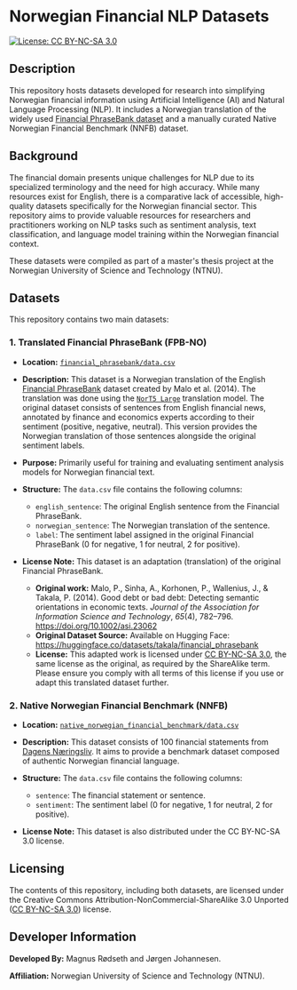 # Norwegian Financial NLP Datasets

[![License: CC BY-NC-SA 3.0](https://img.shields.io/badge/License-CC_BY--NC--SA_3.0-lightgrey.svg)](https://creativecommons.org/licenses/by-nc-sa/3.0/)

## Description

This repository hosts datasets developed for research into simplifying Norwegian financial information using Artificial Intelligence (AI) and Natural Language Processing (NLP). It includes a Norwegian translation of the widely used [Financial PhraseBank dataset](https://huggingface.co/datasets/takala/financial_phrasebank) and a manually curated Native Norwegian Financial Benchmark (NNFB) dataset.

## Background

The financial domain presents unique challenges for NLP due to its specialized terminology and the need for high accuracy. While many resources exist for English, there is a comparative lack of accessible, high-quality datasets specifically for the Norwegian financial sector. This repository aims to provide valuable resources for researchers and practitioners working on NLP tasks such as sentiment analysis, text classification, and language model training within the Norwegian financial context.

These datasets were compiled as part of a master's thesis project at the Norwegian University of Science and Technology (NTNU).

## Datasets

This repository contains two main datasets:

### 1. Translated Financial PhraseBank (FPB-NO)

- **Location:** [`financial_phrasebank/data.csv`](/financial_phrasebank/data.csv)

- **Description:** This dataset is a Norwegian translation of the English [Financial PhraseBank](https://huggingface.co/datasets/takala/financial_phrasebank) dataset created by Malo et al. (2014). The translation was done using the [`NorT5 Large`](https://huggingface.co/ltg/nort5-large-en-no-translation) translation model. The original dataset consists of sentences from English financial news, annotated by finance and economics experts according to their sentiment (positive, negative, neutral). This version provides the Norwegian translation of those sentences alongside the original sentiment labels.

- **Purpose:** Primarily useful for training and evaluating sentiment analysis models for Norwegian financial text.

- **Structure:** The `data.csv` file contains the following columns:

  - `english_sentence`: The original English sentence from the Financial PhraseBank.
  - `norwegian_sentence`: The Norwegian translation of the sentence.
  - `label`: The sentiment label assigned in the original Financial PhraseBank (0 for negative, 1 for neutral, 2 for positive).

- **License Note:** This dataset is an adaptation (translation) of the original Financial PhraseBank.

  - **Original work:** Malo, P., Sinha, A., Korhonen, P., Wallenius, J., & Takala, P. (2014). Good debt or bad debt: Detecting semantic orientations in economic texts. _Journal of the Association for Information Science and Technology_, _65_(4), 782–796. <https://doi.org/10.1002/asi.23062>
  - **Original Dataset Source:** Available on Hugging Face: <https://huggingface.co/datasets/takala/financial_phrasebank>
  - **License:** This adapted work is licensed under [CC BY-NC-SA 3.0](https://creativecommons.org/licenses/by-nc-sa/3.0/), the same license as the original, as required by the ShareAlike term. Please ensure you comply with all terms of this license if you use or adapt this translated dataset further.

### 2. Native Norwegian Financial Benchmark (NNFB)

- **Location:** [`native_norwegian_financial_benchmark/data.csv`](/native_norwegian_financial_benchmark/data.csv)

- **Description:** This dataset consists of 100 financial statements from [Dagens Næringsliv](https://www.dn.no/). It aims to provide a benchmark dataset composed of authentic Norwegian financial language.

- **Structure:** The `data.csv` file contains the following columns:

  - `sentence`: The financial statement or sentence.
  - `sentiment`: The sentiment label (0 for negative, 1 for neutral, 2 for positive).

- **License Note:** This dataset is also distributed under the CC BY-NC-SA 3.0 license.

## Licensing

The contents of this repository, including both datasets, are licensed under the Creative Commons Attribution-NonCommercial-ShareAlike 3.0 Unported ([CC BY-NC-SA 3.0](https://creativecommons.org/licenses/by-nc-sa/3.0/)) license.

## Developer Information

**Developed By:** Magnus Rødseth and Jørgen Johannesen.

**Affiliation:** Norwegian University of Science and Technology (NTNU).
